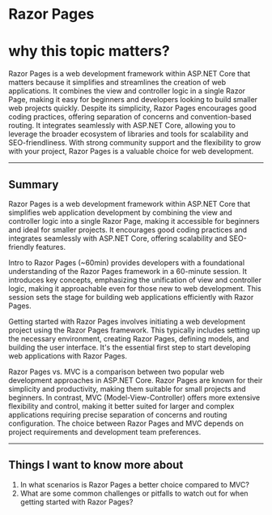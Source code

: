 # Razor Pages

# why this topic matters?

Razor Pages is a web development framework within ASP.NET Core that matters because it simplifies and streamlines the creation of web applications. It combines the view and controller logic in a single Razor Page, making it easy for beginners and developers looking to build smaller web projects quickly. Despite its simplicity, Razor Pages encourages good coding practices, offering separation of concerns and convention-based routing. It integrates seamlessly with ASP.NET Core, allowing you to leverage the broader ecosystem of libraries and tools for scalability and SEO-friendliness. With strong community support and the flexibility to grow with your project, Razor Pages is a valuable choice for web development.

---

## Summary

Razor Pages is a web development framework within ASP.NET Core that simplifies web application development by combining the view and controller logic into a single Razor Page, making it accessible for beginners and ideal for smaller projects. It encourages good coding practices and integrates seamlessly with ASP.NET Core, offering scalability and SEO-friendly features.

Intro to Razor Pages (~60min) provides developers with a foundational understanding of the Razor Pages framework in a 60-minute session. It introduces key concepts, emphasizing the unification of view and controller logic, making it approachable even for those new to web development. This session sets the stage for building web applications efficiently with Razor Pages.

Getting started with Razor Pages involves initiating a web development project using the Razor Pages framework. This typically includes setting up the necessary environment, creating Razor Pages, defining models, and building the user interface. It's the essential first step to start developing web applications with Razor Pages.

Razor Pages vs. MVC is a comparison between two popular web development approaches in ASP.NET Core. Razor Pages are known for their simplicity and productivity, making them suitable for small projects and beginners. In contrast, MVC (Model-View-Controller) offers more extensive flexibility and control, making it better suited for larger and complex applications requiring precise separation of concerns and routing configuration. The choice between Razor Pages and MVC depends on project requirements and development team preferences.

---

## Things I want to know more about

1. In what scenarios is Razor Pages a better choice compared to MVC?
2. What are some common challenges or pitfalls to watch out for when getting started with Razor Pages?